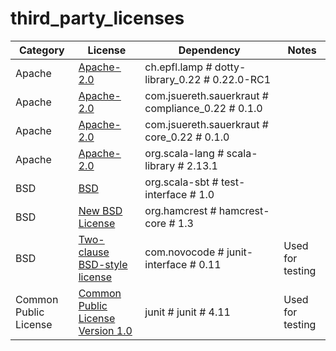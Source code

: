 # third_party_licenses

Category | License | Dependency | Notes
--- | --- | --- | ---
Apache | [Apache-2.0](https://www.apache.org/licenses/LICENSE-2.0) | ch.epfl.lamp # dotty-library_0.22 # 0.22.0-RC1 | <notextile></notextile>
Apache | [Apache-2.0](https://www.apache.org/licenses/LICENSE-2.0.txt) | com.jsuereth.sauerkraut # compliance_0.22 # 0.1.0 | <notextile></notextile>
Apache | [Apache-2.0](https://www.apache.org/licenses/LICENSE-2.0.txt) | com.jsuereth.sauerkraut # core_0.22 # 0.1.0 | <notextile></notextile>
Apache | [Apache-2.0](https://www.apache.org/licenses/LICENSE-2.0) | org.scala-lang # scala-library # 2.13.1 | <notextile></notextile>
BSD | [BSD](https://github.com/sbt/test-interface/blob/master/LICENSE) | org.scala-sbt # test-interface # 1.0 | <notextile></notextile>
BSD | [New BSD License](http://www.opensource.org/licenses/bsd-license.php) | org.hamcrest # hamcrest-core # 1.3 | <notextile></notextile>
BSD | [Two-clause BSD-style license](http://github.com/sbt/junit-interface/blob/master/LICENSE.txt) | com.novocode # junit-interface # 0.11 | <notextile>Used for testing</notextile>
Common Public License | [Common Public License Version 1.0](http://www.opensource.org/licenses/cpl1.0.txt) | junit # junit # 4.11 | <notextile>Used for testing</notextile>


